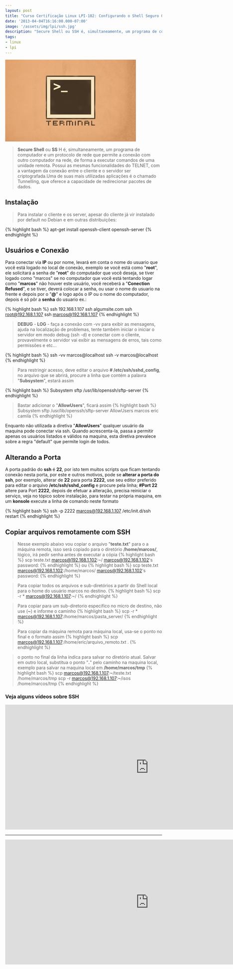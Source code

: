 ```yaml
---
layout: post
title: "Curso Certificação Linux LPI-102: Configurando o Shell Seguro OpenSSH"
date: '2013-04-04T16:16:00.000-07:00'
image: '/assets/img/lpi/ssh.jpg'
description: "Secure Shell ou SSH é, simultaneamente, um programa de computador e um protocolo de rede que permite a conexão com outro computador na rede"
tags:
- linux
- lpi
---
```


![Configurando o Shell Seguro OpenSSH](/assets/img/lpi/ssh.jpg "Configurando o Shell Seguro OpenSSH")

> __Secure Shell__ ou __SS__ H é, simultaneamente, um programa de computador e um protocolo de rede que permite a conexão com outro computador na rede, de forma a executar comandos de uma unidade remota. Possui as mesmas funcionalidades do TELNET, com a vantagem da conexão entre o cliente e o servidor ser criptografada.Uma de suas mais utilizadas aplicações é o chamado Tunnelling, que oferece a capacidade de redirecionar pacotes de dados.

## Instalação

> Para instalar o cliente e os server, apesar do cliente já vir instalado por default no Debian e em outras distribuições:

{% highlight bash %}
apt-get install openssh-client openssh-server
{% endhighlight %}

## Usuários e Conexão

Para conectar via __IP__ ou por nome, levará em conta o nome do usuario que você está logado no local de conexão, exemplo se você está como "__root__", ele solicitará a senha de "__root__" do computador que você deseja, se tiver logado como "marcos" se no computador que você está tentando logar como "__marcos__" não houver este usuário, você receberá a "__Conection Refused__", e se tiver, deverá colocar a senha, ou usar o nome do usuario na frente e depois por o "__@__" e logo após o IP ou o nome do computador, depois é só pôr a __senha__ do usuario ex.:

{% highlight bash %}
ssh 192.168.1.107
ssh algumsite.com
ssh root@192.168.1.107
ssh marcos@192.168.1.107
{% endhighlight %}

> __DEBUG__ - __LOG__ - faça a conexão com -vv para exibir as mensagens, ajuda na localização de problemas, tente também iniciar o iniciar o servidor em modo debug (ssh -d) e conectar com o cliente, provavelmente o servidor vai exibir as mensagens de erros, tais como permissões e etc...

{% highlight bash %}
ssh -vv marcos@localhost
ssh -v marcos@localhost
{% endhighlight %}

> Para restringir acesso, deve editar o arquivo __# /etc/ssh/sshd_config__, no arquivo que se abrirá, procure a linha que contém a palavra "__Subsystem__", estará assim

{% highlight bash %}
Subsystem sftp /usr/lib/openssh/sftp-server
{% endhighlight %}

> Bastar adicionar o "__AllowUsers__", ficará assim
{% highlight bash %}
Subsystem sftp /usr/lib/openssh/sftp-server
AllowUsers marcos eric camila
{% endhighlight %}

Enquanto não utilizada a diretiva "__AllowUsers__" qualquer usuário da maquina pode conectar via ssh. Quando acrescenta-la, passa a permitir apenas os usuários listados e válidos na maquina, esta diretiva prevalece sobre a regra "default" que permite login de todos.



<script async src="https://pagead2.googlesyndication.com/pagead/js/adsbygoogle.js"></script>

<!-- Informat -->
<ins class="adsbygoogle"
     style="display:block"
     data-ad-client="ca-pub-2838251107855362"
     data-ad-slot="2327980059"
     data-ad-format="auto"
     data-full-width-responsive="true"></ins>

<script>
(adsbygoogle = window.adsbygoogle || []).push({});
</script>



## Alterando a Porta

A porta padrão do __ssh__ é __22__, por isto tem muitos scripts que ficam tentando conexão nesta porta, por este e outros motivos, pode se __alterar a porta do ssh__, por exemplo, alterar de __22__ para porta __2222__, use seu editor preferido para editar o arquivo __/etc/ssh/sshd_config__ e procure pela linha; __#Port 22__ altere para Port __2222__, depois de efetuar a alteração, precisa reiniciar o serviço, veja no tópico sobre instalação, para testar na própria maquina, em um __konsole__ execute a linha de comando neste formato

{% highlight bash %}
ssh -p 2222 marcos@192.168.1.107
/etc/init.d/ssh restart
{% endhighlight %}

## Copiar arquivos remotamente com SSH

> Nesse exemplo abaixo vou copiar o arquivo "__teste.txt__" para o a máquina remota, isso será copiado para o diretório __/home/marcos/__, lógico, irá pedir senha antes de executar a cópia
{% highlight bash %}
scp teste.txt marcos@192.168.1.102:~/
marcos@192.168.1.102's password:
{% endhighlight %} 
ou 
{% highlight bash %}
scp teste.txt marcos@192.168.1.102:/home/marcos/
marcos@192.168.1.102's password:
{% endhighlight %}

> Para copiar todos os arquivos e sub-diretórios a partir do Shell local para o home do usuário marcos no destino.
{% highlight bash %}
scp -r * marcos@192.168.1.107:~/
{% endhighlight %}

> Para copiar para um sub-diretorio especifico no micro de destino, não use (__~__) e informe o caminho
{% highlight bash %}
scp -r * marcos@192.168.1.107:/home/marcos/pasta_server/
{% endhighlight %}


<script async src="https://pagead2.googlesyndication.com/pagead/js/adsbygoogle.js"></script>

<!-- Informat -->
<ins class="adsbygoogle"
     style="display:block"
     data-ad-client="ca-pub-2838251107855362"
     data-ad-slot="2327980059"
     data-ad-format="auto"
     data-full-width-responsive="true"></ins>

<script>
(adsbygoogle = window.adsbygoogle || []).push({});
</script>


> Para copiar da máquina remota para máquina local, usa-se o ponto no final e o formato assim
{% highlight bash %}
scp marcos@192.168.1.107:/home/eric/arquivo_remoto.txt . 
{% endhighlight %}

> o ponto no final da linha indica para salvar no diretório atual. Salvar em outro local, substitua o ponto "__.__" pelo caminho na maquina local, exemplo para salvar na maquina local em __/home/marcos/tmp__
{% highlight bash %}
scp marcos@192.168.1.107:~/teste.txt /home/marcos/tmp
scp -r marcos@192.168.1.107:~/isos /home/marcos/tmp
{% endhighlight %}

### Veja alguns vídeos sobre SSH

<iframe width="920" height="400" src="https://www.youtube.com/embed/zl4PFglKeLY" frameborder="0" allow="accelerometer; autoplay; encrypted-media; gyroscope; picture-in-picture" allowfullscreen></iframe>

***

<iframe width="920" height="400" src="https://www.youtube.com/embed/c42j3B8HRG0" frameborder="0" allow="accelerometer; autoplay; encrypted-media; gyroscope; picture-in-picture" allowfullscreen></iframe>


<script async src="https://pagead2.googlesyndication.com/pagead/js/adsbygoogle.js"></script>

<!-- Informat -->
<ins class="adsbygoogle"
 style="display:block"
 data-ad-client="ca-pub-2838251107855362"
 data-ad-slot="2327980059"
 data-ad-format="auto"
 data-full-width-responsive="true"></ins>

<script>
(adsbygoogle = window.adsbygoogle || []).push({});
</script>



